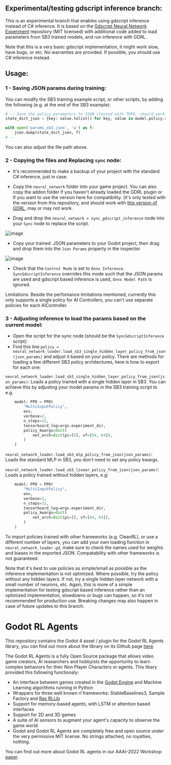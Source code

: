 ## Experimental/testing gdscript inference branch:

This is an experimental branch that enables using gdscript inference instead of C# inference.
It is based on the [Gdscript Neural Network Experiment](https://github.com/Ivan-267/GdscriptNeuralNetExperiment) repository (MIT licensed) with 
additional code added to load parameters from SB3 trained models, and run inference with GDRL.

Note that this is a very basic gdscript implementation, it might work slow, have bugs, or etc. No warranties are provided. If possible, you should use C# inference instead.

## Usage:
### 1 - Saving JSON params during training:
You can modify the SB3 training example script, or other scripts, by adding the following (e.g. at the end of the SB3 example):
```Python
# -- Save the policy parameters to JSON (tested with TRPO, should work with PPO and similar) --
state_dict_json = {key: value.tolist() for key, value in model.policy.state_dict().items()}

with open('params_sb3.json', 'w') as f:
    json.dump(state_dict_json, f)
# --
```
You can also adjust the file path above.

### 2 - Copying the files and Replacing `sync` node:
- It's recommended to make a backup of your project with the standard C# inference, just in case.

- Copy the `neural_network` folder into your game project. You can also copy the addon folder if you haven't already loaded the GDRL plugin or if you want to use the version here for compatibility. (it's only tested with the version from this repository, and should work with [this version of GDRL](https://github.com/edbeeching/godot_rl_agents/tree/e1d89c99cb78a0224de23a408aec1fe99679a7e9), may or may not work.

- Drag and drop the `neural_network > sync_gdscript_inference` node into your `Sync` node to replace the script.

![image](https://github.com/user-attachments/assets/aac1e649-6ad5-4d09-8dd3-a7236d34fe72)

- Copy your trained .JSON parameters to your Godot project, then drag and drop them into the `Json Params` property in the inspector

![image](https://github.com/user-attachments/assets/cf726b1f-ed92-4913-8650-e90c23752d21)

- Check that the `Control Mode` is set to `Onnx Inference`. `SyncGdscriptInference` overrides this mode such that the JSON params are used and gdscript based inference is used, `Onnx Model Path` is ignored.

Limitations: Beside the perfomance limitations mentioned, currently this only supports a single policy for AI Controllers, you can't use separate policies for each AIController.

### 3 - Adjusting inference to load the params based on the current model:
- Open the script for the sync node (should be the `SyncGdscriptInference` script):
- Find this line `policy = neural_network_loader.load_sb3_single_hidden_layer_policy_from_json(json_params)` and adjust it based on your policy. There are methods for loading a few different SB3 policy architectures, here is how to export for each one:

`neural_network_loader.load_sb3_single_hidden_layer_policy_from_json(json_params)`: Loads a policy trained with a single hidden layer in SB3. You can achieve this by adjusting your model params in the SB3 training script to e.g.
```Python
    model: PPO = PPO(
        "MultiInputPolicy",
        env,
        verbose=2,
        n_steps=32,
        tensorboard_log=args.experiment_dir,
        policy_kwargs=dict(
            net_arch=dict(pi=[8], vf=[64, 64]),
        )
    )
```

`neural_network_loader.load_sb3_mlp_policy_from_json(json_params)`: Loads the standard MLP in SB3, you don't need to set any policy kwargs.

`neural_network_loader.load_sb3_linear_policy_from_json(json_params)`: Loads a policy trained without hidden layers, e.g:
```Python
    model: PPO = PPO(
        "MultiInputPolicy",
        env,
        verbose=2,
        n_steps=32,
        tensorboard_log=args.experiment_dir,
        policy_kwargs=dict(
            net_arch=dict(pi=[], vf=[64, 64]),
        )
    )
```
To import policies trained with other frameworks (e.g. CleanRL), or use a different number of layers, you can add your own loading function in `neural_network_loader.gd`, make sure to check the names used for weights and biases in the exported JSON.
Compatability with other frameworks is not guaranteed.

Note that it's best to use policies as simple/small as possible as the inference implementation is not optimized. Where possible, try the policy without any hidden layers. If not, try a single hidden layer network with a small number of neurons, etc.
Again, this is more of a simple implementation for testing gdscript based inference rather than an optimized implementation, slowdowns or bugs can happen, so it's not recommended for production use.
Breaking changes may also happen in case of future updates to this branch.

# Godot RL Agents

This repository contains the Godot 4 asset / plugin for the Godot RL Agents library, you can find out more about the library on its Github page [here](https://github.com/edbeeching/godot_rl_agents).

The Godot RL Agents is a fully Open Source package that allows video game creators, AI researchers and hobbyists the opportunity to learn complex behaviors for their Non Player Characters or agents. 
This libary provided this following functionaly:
* An interface between games created in the [Godot Engine](https://godotengine.org/) and Machine Learning algorithms running in Python
* Wrappers for three well known rl frameworks: StableBaselines3, Sample Factory and [Ray RLLib](https://docs.ray.io/en/latest/rllib/index.html)
* Support for memory-based agents, with LSTM or attention based interfaces
* Support for 2D and 3D games
* A suite of AI sensors to augment your agent's capacity to observe the game world
* Godot and Godot RL Agents are completely free and open source under the very permissive MIT license. No strings attached, no royalties, nothing. 

You can find out more about Godot RL agents in our AAAI-2022 Workshop [paper](https://arxiv.org/abs/2112.03636).

